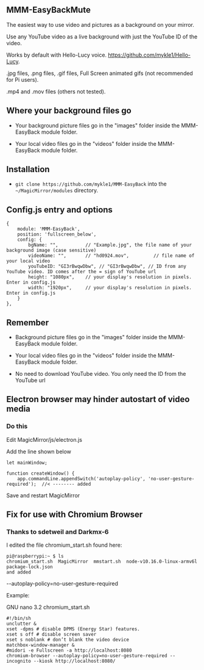 ## MMM-EasyBackMute

The easiest way to use video and pictures as a background on your mirror.

Use any YouTube video as a live background with just the YouTube ID of the video.

Works by default with Hello-Lucy voice. https://github.com/mykle1/Hello-Lucy.

.jpg files, .png files, .gif files, Full Screen animated gifs (not recommended for Pi users).

.mp4 and .mov files (others not tested).

## Where your background files go

* Your background picture files go in the "images" folder inside the MMM-EasyBack module folder.

* Your local video files go in the "videos" folder inside the MMM-EasyBack module folder.

## Installation

* `git clone https://github.com/mykle1/MMM-EasyBack` into the `~/MagicMirror/modules` directory.

## Config.js entry and options

```
{
    module: 'MMM-EasyBack',
    position: 'fullscreen_below',
    config: {
        bgName: "",          // "Example.jpg", the file name of your background image (case sensitive)
        videoName: "",       // "hd0924.mov",         // file name of your local video
        youTubeID: "GI3rBwqwDbw", // "GI3rBwqwDbw", // ID from any YouTube video. ID comes after the = sign of YouTube url
        height: "1080px",    // your display's resolution in pixels. Enter in config.js
        width: "1920px",     // your display's resolution in pixels. Enter in config.js
    }
},
```

## Remember

* Background picture files go in the "images" folder inside the MMM-EasyBack module folder.

* Your local video files go in the "videos" folder inside the MMM-EasyBack module folder.

* No need to download YouTube video. You only need the ID from the YouTube url

## Electron browser may hinder autostart of video media

### Do this

Edit MagicMirror/js/electron.js

Add the line shown below

```
let mainWindow;

function createWindow() {
    app.commandLine.appendSwitch('autoplay-policy', 'no-user-gesture-required');  //< -------- added
```
    
Save and restart MagicMirror

## Fix for use with Chromium Browser

### Thanks to sdetweil and Darkmx-6

I edited the file chromium_start.sh found here:
```
pi@raspberrypi:~ $ ls
chromium_start.sh  MagicMirror  mmstart.sh  node-v10.16.0-linux-armv6l  package-lock.json
and added
```
--autoplay-policy=no-user-gesture-required

Example:

  GNU nano 3.2                          chromium_start.sh                                                                         
```
#!/bin/sh
unclutter &
xset -dpms # disable DPMS (Energy Star) features.
xset s off # disable screen saver
xset s noblank # don’t blank the video device
matchbox-window-manager &
#midori -e Fullscreen -a http://localhost:8080
chromium-browser --autoplay-policy=no-user-gesture-required --incognito --kiosk http://localhost:8080/
```

